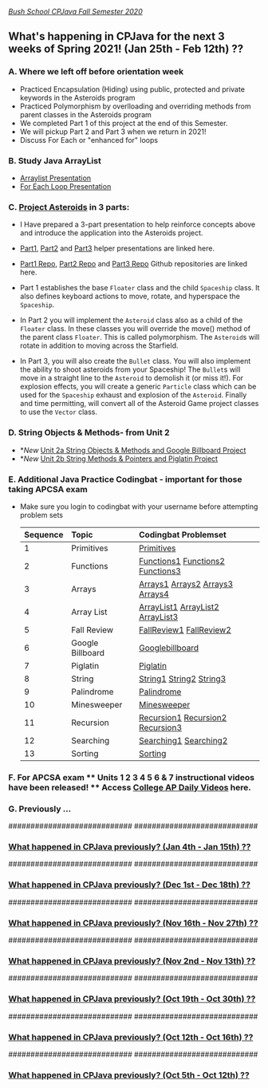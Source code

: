 [_Bush School CPJava Fall Semester 2020_](https://chandrunarayan.github.io/cpjava/)

## What's happening in CPJava for the next 3 weeks of Spring 2021! (Jan 25th - Feb 12th) ??

### A. Where we left off before orientation week
* Practiced Encapsulation (Hiding) using public, protected and private keywords in the Asteroids program
* Practiced Polymorphism by overlloading and overriding methods from parent classes in the Asteroids program
* We completed Part 1 of this project at the end of this Semester.
* We will pickup Part 2 and Part 3 when we return in 2021!  
* Discuss For Each or "enhanced for" loops

### B. Study Java ArrayList 
* [Arraylist Presentation](https://docs.google.com/presentation/d/1cnaJQR97NmguD3ZGeLL-Rum8TVj_qA0wHxEyVr37K9s/edit#slide=id.p1)
* [For Each Loop Presentation](https://docs.google.com/presentation/d/1NTMFNzH-FB3Pfsnozkuu4lYZre3WNNLI6eAyzpNOJg8/edit#slide=id.p1)

### C. [Project Asteroids](https://chandrunarayan.github.io/sketches/AsteroidsVariableDemo/) in 3 parts:

* I Have prepared a 3-part presentation to help reinforce concepts above and introduce the application into the Asteroids project.  
* [Part1](https://docs.google.com/presentation/d/1HfHQTei9qgkBEBhNqUKqmAc6g2V3x8FDprajTp5IZuE/edit?usp=sharing), [Part2](https://docs.google.com/presentation/d/1pPeUvTAbIjtZYvfQIv54BDuunra8H6imO654amT6NI4/edit?usp=sharing) and [Part3](https://docs.google.com/presentation/d/1eSpNZiI6WjTBA4Jn_s_0pSicocsRXhOUnGaTOms80CM/edit?usp=sharing) helper presentations are linked here.
* [Part1 Repo](https://github.com/chandrunarayan/AsteroidsGame), [Part2 Repo](https://github.com/chandrunarayan/AsteroidsPart2) and [Part3 Repo](https://github.com/chandrunarayan/AsteroidsPart3) Github repositories are linked here.
* Part 1 establishes the base `Floater` class and the child `Spaceship` class. It also defines keyboard actions to move, rotate, and hyperspace the `Spaceship`. 
* In Part 2 you will implement the `Asteroid` class also as a child of the `Floater` class. In these classes you will override the move() method of the parent class `Floater`. This is called polymorphism. The `Asteroid`s will rotate in addition to moving across the Starfield. 

* In Part 3, you will also create the `Bullet` class. You will also implement the ability to shoot asteroids from your Spaceship! The `Bullet`s will move in a straight line to the `Asteroid` to demolish it (or miss it!). For explosion effects, you will create a generic `Particle` class which can be used for the `Spaceship` exhaust and explosion of the `Asteroid`. Finally and time permitting, will convert all of the Asteroid Game project classes to use the `Vector` class.

### D. String Objects & Methods- from Unit 2
* **New* [Unit 2a String Objects & Methods and Google Billboard Project](https://drive.google.com/open?id=1H9tzGeTWetjzUz1G450NGxbEO5xZl3BvacfkFWsvWRE&authuser=0)
* **New* [Unit 2b String Methods & Pointers and Piglatin Project](https://drive.google.com/open?id=1XLlg2WK9z2RQoCVq5l0EaKquK1Mhw4WYbfshck_Rujw&authuser=0)

### E. Additional Java Practice Codingbat - important for those taking APCSA exam 
* Make sure you login to codingbat with your username before attempting problem sets


    | Sequence | Topic | Codingbat Problemset
    | :--- | :--- | :--- |
    | 1 | Primitives | [Primitives](https://codingbat.com/home/chandru.narayan@bush.edu/intbool1)
    | 2 | Functions | [Functions1](https://codingbat.com/home/chandru.narayan@bush.edu/functions1) [Functions2](https://codingbat.com/home/chandru.narayan@bush.edu/functions2) [Functions3](https://codingbat.com/home/chandru.narayan@bush.edu/functions3)
    | 3 | Arrays | [Arrays1](https://codingbat.com/home/chandru.narayan@bush.edu/arrays1) [Arrays2](https://codingbat.com/home/chandru.narayan@bush.edu/arrays2) [Arrays3](https://codingbat.com/home/chandru.narayan@bush.edu/arrays3) [Arrays4](https://codingbat.com/home/chandru.narayan@bush.edu/arrays4)
    | 4 | Array List | [ArrayList1](https://codingbat.com/home/chandru.narayan@bush.edu/arraylist1) [ArrayList2](https://codingbat.com/home/chandru.narayan@bush.edu/arraylist2) [ArrayList3](https://codingbat.com/home/chandru.narayan@bush.edu/arraylist3)
    | 5 | Fall Review | [FallReview1](https://codingbat.com/home/chandru.narayan@bush.edu/fallreview1) [FallReview2](https://codingbat.com/home/chandru.narayan@bush.edu/fallreview2)
    | 6 | Google Billboard | [Googlebillboard](https://codingbat.com/home/chandru.narayan@bush.edu/googlebillboard)
    | 7 | Piglatin | [Piglatin](https://codingbat.com/home/chandru.narayan@bush.edu/piglatin)
    | 8 | String | [String1](https://codingbat.com/home/chandru.narayan@bush.edu/string1) [String2](https://codingbat.com/home/chandru.narayan@bush.edu/string2) [String3](https://codingbat.com/home/chandru.narayan@bush.edu/string3)
    | 9 | Palindrome | [Palindrome](https://codingbat.com/home/chandru.narayan@bush.edu/palindrome)
    | 10 | Minesweeper | [Minesweeper](https://codingbat.com/home/chandru.narayan@bush.edu/minesweeper)
    | 11 | Recursion | [Recursion1](https://codingbat.com/home/chandru.narayan@bush.edu/recursion1) [Recursion2](https://codingbat.com/home/chandru.narayan@bush.edu/recursion2) [Recursion3](https://codingbat.com/home/chandru.narayan@bush.edu/recursion3)
    | 12 | Searching | [Searching1](https://codingbat.com/home/chandru.narayan@bush.edu/searching1) [Searching2](https://codingbat.com/home/chandru.narayan@bush.edu/searching2)
    | 13 | Sorting | [Sorting](https://codingbat.com/home/chandru.narayan@bush.edu/sorting)

### F. For APCSA exam ** Units 1 2 3 4 5 6 & 7 instructional videos have been released! ** Access [College AP Daily Videos](https://apcentral.collegeboard.org/courses/ap-computer-science-a/classroom-resources?course=ap-computer-science-a) here. 

### G. Previously ...
############################
############################

### [What happened in CPJava previously? (Jan 4th - Jan 15th) ??](weekofjan4)

############################
############################

### [What happened in CPJava previously? (Dec 1st - Dec 18th) ??](weekofdec1)

############################
############################

### [What happened in CPJava previously? (Nov 16th - Nov 27th) ??](weekofnov16)

############################
############################

### [What happened in CPJava previously? (Nov 2nd - Nov 13th) ??](weekofnov2)

############################
############################

### [What happened in CPJava previously? (Oct 19th - Oct 30th) ??](weekofoct19)

############################
############################

### [What happened in CPJava previously? (Oct 12th - Oct 16th) ??](weekofoct12)

############################
############################

### [What happened in CPJava previously? (Oct 5th - Oct 12th) ??](weekofoct5)

[wearehere]: wearehere.png "wearehere"
[timeremaining]: remaining.png "timeremaining"